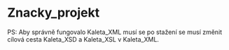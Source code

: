 # Znacky_projekt
PS: Aby správně fungovalo Kaleta_XML musí se po stažení se musí změnit cílová cesta Kaleta_XSD a Kaleta_XSL v Kaleta_XML.
